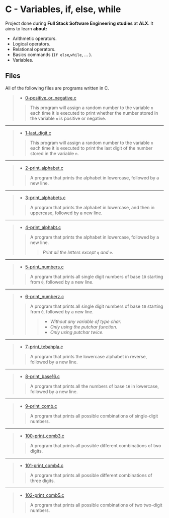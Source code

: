 # C - Variables, if, else, while

Project done during **Full Stack Software Engineering studies** at **ALX**. It aims to learn **about:**

* Arithmetic operators.
* Logical operators.
* Relational operators.
* Basics commands (`If else`,`while`, ... ).
* Variables.

## Files

All of the following files are programs written in C.

> * [0-positive_or_negative.c](https://github.com/Moh-A-Mahdi/alx-low_level_programming/blob/master/0x01-variables_if_else_while/0-positive_or_negative.c)
>
>> This program will assign a random number to the variable `n` each time it is executed to print whether the number stored in the variable `n` is positive or negative.
------------------

> * [1-last_digit.c](https://github.com/Moh-A-Mahdi/alx-low_level_programming/blob/master/0x01-variables_if_else_while/1-last_digit.c)
>
>> This program will assign a random number to the variable `n` each time it is executed to print the last digit of the number stored in the variable `n`.
------------------

> * [2-print_alphabet.c](https://github.com/Moh-A-Mahdi/alx-low_level_programming/blob/master/0x01-variables_if_else_while/2-print_alphabet.c)
>
>> A program that prints the alphabet in lowercase, followed by a new line.
------------------

> * [3-print_alphabets.c](https://github.com/Moh-A-Mahdi/alx-low_level_programming/blob/master/0x01-variables_if_else_while/3-print_alphabets.c)
>
>> A program that prints the alphabet in lowercase, and then in uppercase, followed by a new line.
------------------

> * [4-print_alphabt.c](https://github.com/Moh-A-Mahdi/alx-low_level_programming/blob/master/0x01-variables_if_else_while/4-print_alphabt.c)
>
>> A program that prints the alphabet in lowercase, followed by a new line.
>>> _Print all the letters except_ `q` _and_ `e`.
------------------

> * [5-print_numbers.c](https://github.com/Moh-A-Mahdi/alx-low_level_programming/blob/master/0x01-variables_if_else_while/5-print_numbers.c)
>
>> A program that prints all single digit numbers of base `10` starting from `0`, followed by a new line.
------------------

> * [6-print_numberz.c](https://github.com/Moh-A-Mahdi/alx-low_level_programming/blob/master/0x01-variables_if_else_while/6-print_numberz.c)
>
>> A program that prints all single digit numbers of base `10` starting from `0`, followed by a new line.
>>>
>>> * _Without any variable of type char._
>>> * _Only using the putchar function._
>>> * _Only using putchar twice._

------------------

> * [7-print_tebahpla.c](https://github.com/Moh-A-Mahdi/alx-low_level_programming/blob/master/0x01-variables_if_else_while/7-print_tebahpla.c)
>
>> A program that prints the lowercase alphabet in reverse, followed by a new line.
------------------

> * [8-print_base16.c](https://github.com/Moh-A-Mahdi/alx-low_level_programming/blob/master/0x01-variables_if_else_while/8-print_base16.c)
>
>> A program that prints all the numbers of base `16` in lowercase, followed by a new line.
------------------

> * [9-print_comb.c](https://github.com/Moh-A-Mahdi/alx-low_level_programming/blob/master/0x01-variables_if_else_while/9-print_comb.c)
>
>> A program that prints all possible combinations of single-digit numbers.
------------------

> * [100-print_comb3.c](https://github.com/Moh-A-Mahdi/alx-low_level_programming/blob/master/0x01-variables_if_else_while/100-print_comb3.c)
>
>> A program that prints all possible different combinations of two digits.
------------------

> * [101-print_comb4.c](https://github.com/Moh-A-Mahdi/alx-low_level_programming/blob/master/0x01-variables_if_else_while/101-print_comb4.c)
>
>> A program that prints all possible different combinations of three digits.
------------------

> * [102-print_comb5.c](https://github.com/Moh-A-Mahdi/alx-low_level_programming/blob/master/0x01-variables_if_else_while/102-print_comb5.c)
>
>> A program that prints all possible combinations of two two-digit numbers.
